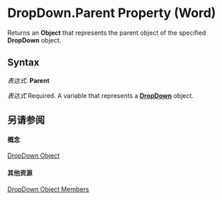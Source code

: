 
# DropDown.Parent Property (Word)

Returns an  **Object** that represents the parent object of the specified **DropDown** object.


## Syntax

 _表达式_. **Parent**

 _表达式_ Required. A variable that represents a **[DropDown](55233d61-d6d0-30f9-6825-ebbdbeb928b6.md)** object.


## 另请参阅


#### 概念


[DropDown Object](55233d61-d6d0-30f9-6825-ebbdbeb928b6.md)
#### 其他资源


[DropDown Object Members](http://msdn.microsoft.com/library/2985a888-154b-3b79-ffdc-4f853e460ac3%28Office.15%29.aspx)